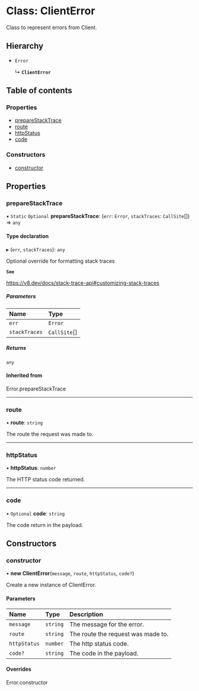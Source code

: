 # Class: ClientError

Class to represent errors from Client.

## Hierarchy

- `Error`

  ↳ **`ClientError`**

## Table of contents

### Properties

- [prepareStackTrace](ClientError.md#preparestacktrace)
- [route](ClientError.md#route)
- [httpStatus](ClientError.md#httpstatus)
- [code](ClientError.md#code)

### Constructors

- [constructor](ClientError.md#constructor)

## Properties

### prepareStackTrace

▪ `Static` `Optional` **prepareStackTrace**: (`err`: `Error`, `stackTraces`: `CallSite`[]) => `any`

#### Type declaration

▸ (`err`, `stackTraces`): `any`

Optional override for formatting stack traces

**`See`**

https://v8.dev/docs/stack-trace-api#customizing-stack-traces

##### Parameters

| Name | Type |
| :------ | :------ |
| `err` | `Error` |
| `stackTraces` | `CallSite`[] |

##### Returns

`any`

#### Inherited from

Error.prepareStackTrace

___

### route

• **route**: `string`

The route the request was made to.

___

### httpStatus

• **httpStatus**: `number`

The HTTP status code returned.

___

### code

• `Optional` **code**: `string`

The code return in the payload.

## Constructors

### constructor

• **new ClientError**(`message`, `route`, `httpStatus`, `code?`)

Create a new instance of ClientError.

#### Parameters

| Name | Type | Description |
| :------ | :------ | :------ |
| `message` | `string` | The message for the error. |
| `route` | `string` | The route the request was made to. |
| `httpStatus` | `number` | The http status code. |
| `code?` | `string` | The code in the payload. |

#### Overrides

Error.constructor
